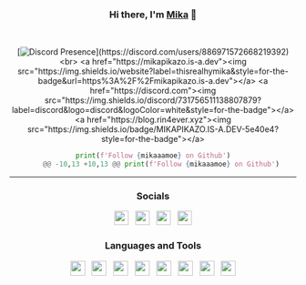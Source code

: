 <div id="mika" align="center">
  <h3> Hi there, I'm <a href="https://mikapikazo.is-a.dev">Mika</a> 👋 </h3>
  <br>

  [![Discord Presence](https://lanyard.cnrad.dev/api/886971572668219392?bg=161B21&borderRadius=0px&showDisplayName=true&idleMessage=Probably%20doing%20something%20else...)](https://discord.com/users/886971572668219392)
  <br>
  <a href="https://mikapikazo.is-a.dev"><img src="https://img.shields.io/website?label=thisrealhymika&style=for-the-badge&url=https%3A%2F%2Fmikapikazo.is-a.dev"></a>
  <a href="https://discord.com"><img src="https://img.shields.io/discord/731756511138807879?label=discord&logo=discord&logoColor=white&style=for-the-badge"></a>
  <a href="https://blog.rin4ever.xyz"><img src="https://img.shields.io/badge/MIKAPIKAZO.IS-A.DEV-5e40e4?style=for-the-badge"></a>

```python
print(f'Follow {mikaaamoe} on Github')
	@@ -10,13 +10,13 @@ print(f'Follow {mikaaamoe} on Github')
```

---

<h3>Socials</h3>

<div>
    <a href="https://rin4ever xyz"><img src="https://i.imgur.com/HcY0gIm.png" height="25" width="25"></a>
    &nbsp;
    <a href="https://youtube.com/@mikapikazo_"><img src="https://i.imgur.com/WLd5nyq.png" height="25" width="25"></a>
    &nbsp;
    <a href="https://dsc.bio/realhymika"><img src="https://i.imgur.com/CZU39q2.png" height="25" width="25"></a>
    &nbsp;
    <a href="https://instagram.com/"><img src="https://i.imgur.com/SCTr4il.png" height="25" width="25"></a>
</div>

<h3>Languages and Tools</h3>

<div>
  <a href="https://python.org"><img src="https://skillicons.dev/icons?i=python" height="26" width="26"></a>
  &nbsp;
  <a href="https://w3.org/html"><img src="https://skillicons.dev/icons?i=html" height="26" width="26"></a>
  &nbsp;
  <a href="https://w3schools.com/css"><img src="https://skillicons.dev/icons?i=css" height="26" width="26"></a>
  &nbsp;
  <a href="https://javascript.com"><img src="https://skillicons.dev/icons?i=javascript" height="26" width="26"></a>
  &nbsp;
  <a href="https://nodejs.org"><img src="https://skillicons.dev/icons?i=nodejs" height="26" width="26"></a>
  &nbsp;
  <a href="https://git-scm.com"><img src="https://skillicons.dev/icons?i=git" height="26" width="26"></a>
  &nbsp;
  <a href="https://github.com"><img src="https://skillicons.dev/icons?i=github" height="26" width="26"></a>
  &nbsp;
  <a href="https://code.visualstudio.com"><img src="https://skillicons.dev/icons?i=vscode" height="26" width="26"></a>
</div>
</div>

